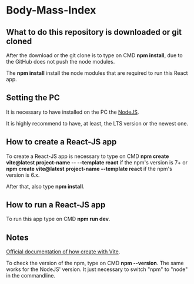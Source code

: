 # Body-Mass-Index

## What to do this repository is downloaded or git cloned

After the download or the git clone is to type on CMD **npm install**, due to the GitHub does not push the node modules.

The **npm install** install the node modules that are required to run this React app.

## Setting the PC

It is necessary to have installed on the PC the [NodeJS](https://nodejs.org/en/).

It is highly recommend to have, at least, the LTS version or the newest one.

## How to create a React-JS app

To create a React-JS app is necessary to type on CMD **npm create vite@latest project-name -- --template react** if the npm's version is 7+ or **npm create vite@latest project-name --template react** if the npm's version is 6.x.

After that, also type **npm install**.

## How to run a React-JS app

To run this app type on CMD **npm run dev**.

## Notes

[Official documentation of how create with Vite](https://www.npmjs.com/package/create-vite).

To check the version of the npm, type on CMD **npm --version**. The same works for the NodeJS' version. It just necessary to switch "npm" to "node" in the commandline.
